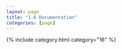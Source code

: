 ```yaml
---
layout: page
title: "1.6 Documentation"
categories: [page]
---
```


{% include category.html category="16" %}